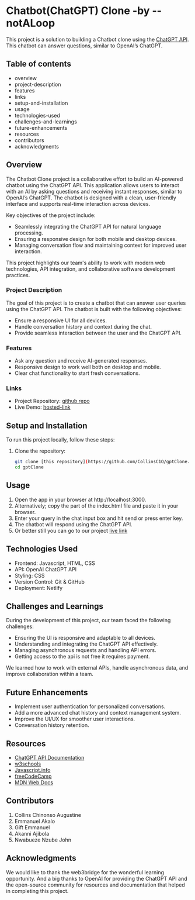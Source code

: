 # Chatbot(ChatGPT) Clone -by --notALoop

This project is a solution to building a Chatbot clone using the [ChatGPT API](https:/platform.openai.com/docs/guides/chat). This chatbot can answer questions, similar to OpenAI’s ChatGPT.

## Table of contents

- overview
- project-description
- features
- links
- setup-and-installation
- usage
- technologies-used
- challenges-and-learnings
- future-enhancements
- resources
- contributors
- acknowledgments

## Overview

The Chatbot Clone project is a collaborative effort to build an AI-powered chatbot using the ChatGPT API. This application allows users to interact with an AI by asking questions and receiving instant responses, similar to OpenAI’s ChatGPT. The chatbot is designed with a clean, user-friendly interface and supports real-time interaction across devices.

Key objectives of the project include:

- Seamlessly integrating the ChatGPT API for natural language processing.
- Ensuring a responsive design for both mobile and desktop devices.
- Managing conversation flow and maintaining context for improved user interaction.

This project highlights our team's ability to work with modern web technologies, API integration, and collaborative software development practices.


### Project Description

The goal of this project is to create a chatbot that can answer user queries using the ChatGPT API. The chatbot is built with the following objectives:

- Ensure a responsive UI for all devices.
- Handle conversation history and context during the chat.
- Provide seamless interaction between the user and the ChatGPT API.

### Features

- Ask any question and receive AI-generated responses.
- Responsive design to work well both on desktop and mobile.
- Clear chat functionality to start fresh conversations.

### Links

- Project Repository: [github repo](https://github.com/CollinsC1O/gptClone)
- Live Demo: [hosted-link](https://chatbox-by-not-a-loop.netlify.app)

## Setup and Installation

To run this project locally, follow these steps:

1. Clone the repository:
   ```bash
   git clone [this repository](https://github.com/CollinsC1O/gptClone.git)
   cd gptClone

## Usage

1. Open the app in your browser at http://localhost:3000.
1. Alternatively; copy the part of the index.html file and paste it in your browser.
2. Enter your query in the chat input box and hit send or press enter key.
3. The chatbot will respond using the ChatGPT API.
4. Or better still you can go to our project [live link](https://chatbox-by-not-a-loop.netlify.app)

## Technologies Used

- Frontend: Javascript, HTML, CSS
- API: OpenAI ChatGPT API
- Styling: CSS
- Version Control: Git & GitHub
- Deployment: Netlify 

## Challenges and Learnings

During the development of this project, our team faced the following challenges:

-   Ensuring the UI is responsive and adaptable to all devices.
-   Understanding and integrating the ChatGPT API effectively.
-   Managing asynchronous requests and handling API errors.
-	Getting access to the api is not free it requires payment.

We learned how to work with external APIs, handle asynchronous data, and improve collaboration within a team.

## Future Enhancements

- Implement user authentication for personalized conversations.
- Add a more advanced chat history and context management system.
- Improve the UI/UX for smoother user interactions.
- Conversation history retention.

## Resources

- [ChatGPT API Documentation](https://platform.openai.com/docs/guides/chat-completions)
- [w3schools](https://www.w3schools.com/js/)
- [Javascript.info](https://javascript.info)
- [freeCodeCamp](https://www.freecodecamp.org/news/data-structures-in-javascript-with-examples)
- [MDN Web Docs](https://developer.mozilla.org/en-US/docs/Web/JavaScript/Reference/Global_Objects/Object)
    
## Contributors

1. Collins Chinonso Augustine
2. Emmanuel Akalo
3. Gift Emmanuel
4. Akanni Ajibola
5. Nwabueze Nzube John

## Acknowledgments

We would like to thank the web3bridge for the wonderful learning opportunity. And a big thanks to OpenAI for providing the ChatGPT API and the open-source community for resources and documentation that helped in completing this project.

